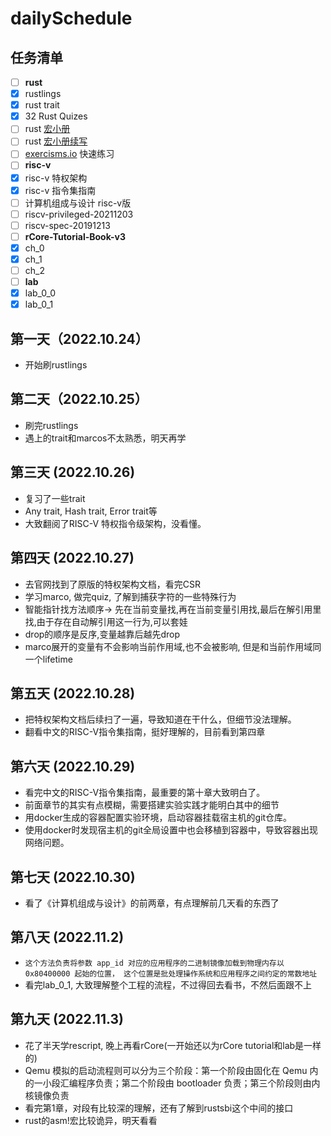 # dailySchedule

## 任务清单

- [ ] **rust**
- [x] rustlings
- [x] rust trait
- [x] 32 Rust Quizes
- [ ] rust [宏小册](https://danielkeep.github.io/tlborm/book/index.html)
- [ ] rust [宏小册续写](https://veykril.github.io/tlborm/)
- [ ] [exercisms.io](https://exercism.org/) 快速练习
- [ ] **risc-v**
- [x] risc-v 特权架构
- [x] risc-v 指令集指南
- [ ] 计算机组成与设计 risc-v版
- [ ] riscv-privileged-20211203
- [ ] riscv-spec-20191213
- [ ] **rCore-Tutorial-Book-v3**
- [x] ch_0
- [x] ch_1
- [ ] ch_2
- [ ] **lab**
- [x] lab_0_0
- [x] lab_0_1

## 第一天（2022.10.24）

* 开始刷rustlings

## 第二天（2022.10.25）

* 刷完rustlings
* 遇上的trait和marcos不太熟悉，明天再学 

## 第三天 (2022.10.26)

* 复习了一些trait
* Any trait, Hash trait, Error trait等
* 大致翻阅了RISC-V 特权指令级架构，没看懂。

## 第四天 (2022.10.27)

* 去官网找到了原版的特权架构文档，看完CSR 
* 学习marco, 做完quiz, 了解到捕获字符的一些特殊行为
* 智能指针找方法顺序-> 先在当前变量找,再在当前变量引用找,最后在解引用里找,由于存在自动解引用这一行为,可以套娃
* drop的顺序是反序,变量越靠后越先drop
* marco展开的变量有不会影响当前作用域,也不会被影响, 但是和当前作用域同一个lifetime 

## 第五天 (2022.10.28)

* 把特权架构文档后续扫了一遍，导致知道在干什么，但细节没法理解。
* 翻看中文的RISC-V指令集指南，挺好理解的，目前看到第四章

## 第六天 (2022.10.29)
* 看完中文的RISC-V指令集指南，最重要的第十章大致明白了。
* 前面章节的其实有点模糊，需要搭建实验实践才能明白其中的细节
* 用docker生成的容器配置实验环境，启动容器挂载宿主机的git仓库。
* 使用docker时发现宿主机的git全局设置中也会移植到容器中，导致容器出现网络问题。

## 第七天 (2022.10.30)

* 看了《计算机组成与设计》的前两章，有点理解前几天看的东西了

## 第八天 (2022.11.2)

* `这个方法负责将参数 app_id 对应的应用程序的二进制镜像加载到物理内存以 0x80400000 起始的位置， 这个位置是批处理操作系统和应用程序之间约定的常数地址`
* 看完lab_0_1, 大致理解整个工程的流程，不过得回去看书，不然后面跟不上

## 第九天 (2022.11.3)

* 花了半天学rescript, 晚上再看rCore(一开始还以为rCore tutorial和lab是一样的)
* Qemu 模拟的启动流程则可以分为三个阶段：第一个阶段由固化在 Qemu 内的一小段汇编程序负责；第二个阶段由 bootloader 负责；第三个阶段则由内核镜像负责
* 看完第1章，对段有比较深的理解，还有了解到rustsbi这个中间的接口
* rust的asm!宏比较诡异，明天看看

